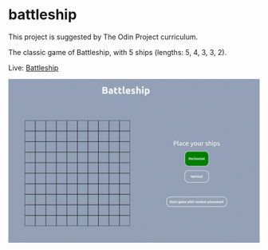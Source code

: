 # battleship

This project is suggested by The Odin Project curriculum.

The classic game of Battleship, with 5 ships (lengths: 5, 4, 3, 3, 2).

Live: [Battleship](https://bqnic.github.io/battleship/)

![](gameplay.gif)
